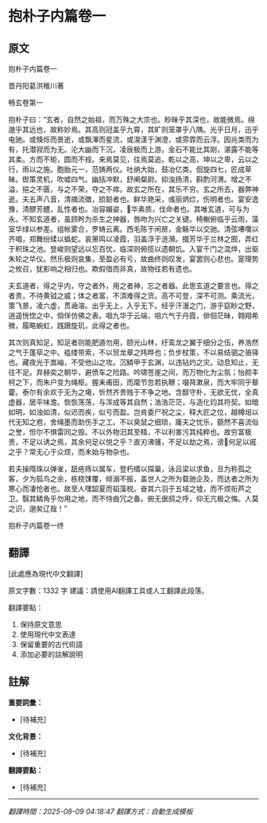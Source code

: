 # 抱朴子内篇卷一

## 原文

抱朴子内篇卷一

晋丹阳葛洪稚川著

畅玄卷第一

抱朴子曰：“玄者，自然之始祖，而万殊之大宗也。眇昧乎其深也，故能微焉。绵邈乎其远也，故称妙焉。其高则冠盖乎九霄，其旷则笼罩乎八隅。光乎日月，迅乎电驰。或倏烁而景逝，或飘滭而星流，或滉漾于渊澄，或雰霏而云浮。因兆类而为有，托潜寂而为无。沦大幽而下沉，凌辰极而上游。金石不能比其刚，湛露不能等其柔。方而不矩，圆而不规。来焉莫见，往焉莫追。乾以之高，坤以之卑，云以之行，雨以之施。胞胎元一，范铸两仪。吐纳大始，鼓冶亿类。佪旋四七，匠成草昧。辔策灵机，吹嘘四气。幽括冲默，舒阐粲尉。抑浊扬清，斟酌河渭。增之不溢，挹之不匮，与之不荣，夺之不瘁。故玄之所在，其乐不穷。玄之所去，器弊神逝。夫五声八音，清摘流徵，损聪者也。鲜华艳采，彧丽炳烂，伤明者也。宴安逸豫，清醪芳醴，乱性者也。冶容媚姿，𫓪华素质，伐命者也。其唯玄道，可与为永。不知玄道者，虽顾盻为杀生之神器，唇吻为兴亡之关键。椅榭俯临乎云雨，藻室华绿以参差。组帐雾合，罗帱云离。西毛陈于闲房，金觞华以交驰。清弦嘈囋以齐唱，郑舞纷䋴以蟡蛇。哀箫鸣以凌霞，羽盖浮于涟漪。掇芳华于兰林之囿，弄红于积珠之池。登峻则望远以忘百忧，临深则俯揽以遗朝饥。入宴千门之混烨，出驱朱轮之华仪。然乐极则哀集，至盈必有亏，故曲终则叹发，宴罢则心悲也。寔理势之攸召，犹影响之相归也。欺假借而非真，故物往若有遗也。

夫玄道者，得之乎内，守之者外，用之者神，忘之者器。此思玄道之要言也。得之者贵，不待黄钺之威；体之者富，不湏难得之货。高不可登，深不可测。乘流光，策飞景，凌六虚，贯㴠溶。出乎无上，入乎无下。经乎汗漫之门，游乎窈眇之野，逍遥恍惚之中，倘佯仿佛之表。咽九华于云端，咀六气于丹霞，俳佪茫昧，翱翔希微，履略蜿虹，践跚旋玑，此得之者也。

其次则真知足，知足者则能肥遁勿用，颐光山林，纡鸾龙之翼于细分之伍，养浩然之气于蓬荜之中。褴缕带索，不以贸龙章之𬀩晔也；负步杖策，不以易结驷之骆驿也。藏夜光于嵩岫，不受他山之攻。沉鳞甲于玄渊，以违钻灼之灾。动息知止，无往不足。弃赫奕之朝华，避偾车之险路。吟啸苍崖之间，而万物化为尘氛；怡颜丰柯之下，而朱户变为绳枢。握耒甫田，而麾节忽若执鞭；啜荈漱泉，而大牢同乎藜藿。泰尔有余欢于无为之塲，忻然齐贵贱于不争之地。含醇守朴，无欲无忧，全真虚器，居平味澹。恢恢荡荡，与浑成等其自然；浩浩茫茫，与造化钧其符契。如暗如明，如浊如清，似迟而疾，似亏而盈。岂肯委尸祝之尘，释大匠之位，越樽俎以代无知之庖，舍绳墨而助伤手之工。不以臭鼠之细琐，庸夫之忧乐，藐然不喜流俗之誉，怛尔不惧雷同之毁。不以外物汨其至精，不以利害污其纯粹也。故穷富极贵，不足以诱之焉，其余何足以悦之乎？直刃沸镬，不足以劫之焉，谤𮙋何足以戚之乎？常无心于众烦，而未始与物杂也。

若夫操隋珠以弹雀，舐疮痔以属车，登朽缗以探巢，泳吕梁以求鱼，旦为称孤之客，夕为狐鸟之余，栋桡𫗧覆，倾溺不振，盖世人之所为载驰企及，而达者之所为寒心而凄怆者也。故至人嘿韶夏而韬藻棁。奋其六羽于五域之墟，而不烦衔芦之卫。翳其鳞角乎勿用之地，而不恃曲冗之备。俯无倨鸱之呼，仰无亢极之悔。人莫之识，邈矣辽哉！”

抱朴子内篇卷一终

## 翻譯

[此處應為現代中文翻譯]

原文字數：1332 字
建議：請使用AI翻譯工具或人工翻譯此段落。

翻譯要點：
1. 保持原文意思
2. 使用現代中文表達
3. 保留重要的古代術語
4. 添加必要的註解說明

## 註解

**重要詞彙：**
- [待補充]

**文化背景：**
- [待補充]

**翻譯要點：**
- [待補充]

---
*翻譯時間：2025-08-09 04:18:47*
*翻譯方式：自動生成模板*
